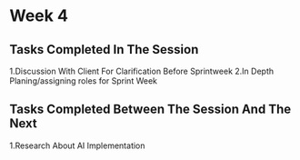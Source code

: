 
# Week 4
## Tasks Completed In The Session
1.Discussion With Client For Clarification Before Sprintweek
2.In Depth Planing/assigning roles for Sprint Week

## Tasks Completed Between The Session And The Next
1.Research About AI Implementation